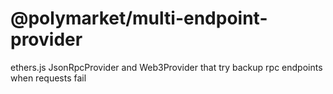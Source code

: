 # @polymarket/multi-endpoint-provider

ethers.js JsonRpcProvider and Web3Provider that try backup rpc endpoints when requests fail
